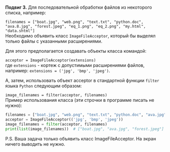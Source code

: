**Подвиг 3.** Для последовательной обработки файлов из некоторого списка, например:

`filenames = ["boat.jpg", "web.png", "text.txt", "python.doc", "ava.8.jpg", "forest.jpeg", "eq_1.png", "eq_2.png", "my.html", "data.shtml"]` \
Необходимо объявить класс `ImageFileAcceptor`, который бы выделял только файлы с указанными расширениями.

Для этого предполагается создавать объекты класса командой:

`acceptor = ImageFileAcceptor(extensions)` \
где `extensions` - кортеж с допустимыми расширениями файлов, например: `extensions = ('jpg', 'bmp', 'jpeg')`.

А, затем, использовать объект acceptor в стандартной функции `filter` языка `Python` следующим образом:

`image_filenames = filter(acceptor, filenames)` \
Пример использования класса (эти строчки в программе писать не нужно):

```python
filenames = ["boat.jpg", "web.png", "text.txt", "python.doc", "ava.jpg", "forest.jpeg", "eq_1.png", "eq_2.png"]
acceptor = ImageFileAcceptor(('jpg', 'bmp', 'jpeg'))
image_filenames = filter(acceptor, filenames)
print(list(image_filenames))  # ["boat.jpg", "ava.jpg", "forest.jpeg"]
```

P.S. Ваша задача только объявить класс ImageFileAcceptor. На экран ничего выводить не нужно.